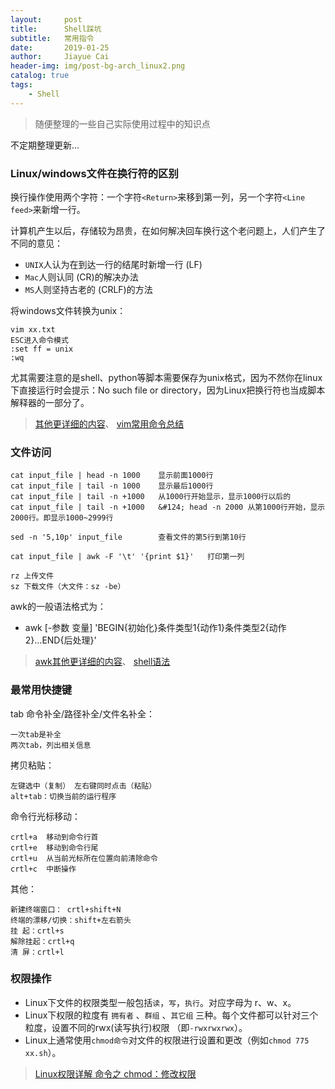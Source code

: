 ```yaml
---
layout:     post
title:      Shell踩坑
subtitle:   常用指令
date:       2019-01-25
author:     Jiayue Cai
header-img: img/post-bg-arch_linux2.png
catalog: true
tags:
    - Shell
---
```


> 随便整理的一些自己实际使用过程中的知识点

不定期整理更新...

### Linux/windows文件在换行符的区别

换行操作使用两个字符：一个字符`<Return>`来移到第一列，另一个字符`<Line feed>`来新增一行。

计算机产生以后，存储较为昂贵，在如何解决回车换行这个老问题上，人们产生了不同的意见：
- `UNIX`人认为在到达一行的结尾时新增一行<Line feed> (LF)
- `Mac`人则认同<Return> (CR)的解决办法
- `MS`人则坚持古老的<Return><Line feed> (CRLF)的方法

将windows文件转换为unix：

	vim xx.txt
	ESC进入命令模式
	:set ff = unix
	:wq

尤其需要注意的是shell、python等脚本需要保存为unix格式，因为不然你在linux下直接运行时会提示：No such file or directory，因为Linux把换行符也当成脚本解释器的一部分了。

> [其他更详细的内容](https://www.cnblogs.com/ywl925/p/3915466.html)、
> [vim常用命令总结](https://www.cnblogs.com/yangjig/p/6014198.html)

### 文件访问

	cat input_file | head -n 1000    显示前面1000行 
	cat input_file | tail -n 1000    显示最后1000行
	cat input_file | tail -n +1000   从1000行开始显示，显示1000行以后的
	cat input_file | tail -n +1000   &#124; head -n 2000 从第1000行开始，显示2000行。即显示1000~2999行
	
	sed -n '5,10p' input_file        查看文件的第5行到第10行
	
	cat input_file | awk -F '\t' '{print $1}'   打印第一列
	
	rz 上传文件
	sz 下载文件（大文件：sz -be）
	
awk的一般语法格式为：
- awk [-参数 变量] 'BEGIN{初始化}条件类型1{动作1}条件类型2{动作2}...END{后处理}'

> [awk其他更详细的内容](https://www.cnblogs.com/ywl925/p/3904436.html)、
> [shell语法](https://www.cnblogs.com/ywl925/p/3948310.html)

### 最常用快捷键

tab 命令补全/路径补全/文件名补全：

	一次tab是补全
	两次tab，列出相关信息

拷贝粘贴：

	左键选中（复制） 左右键同时点击（粘贴）
	alt+tab：切换当前的运行程序

命令行光标移动：

	crtl+a	移动到命令行首
	crtl+e	移动到命令行尾
	crtl+u	从当前光标所在位置向前清除命令
	crtl+c	中断操作

其他：

	新建终端窗口： crtl+shift+N
	终端的漂移/切换：shift+左右箭头
	挂 起：crtl+s
	解除挂起：crtl+q
	清 屏：crtl+l

### 权限操作

- Linux下文件的权限类型一般包括`读`，`写`，`执行`。对应字母为 r、w、x。
- Linux下权限的粒度有 `拥有者` 、`群组` 、`其它组` 三种。每个文件都可以针对三个粒度，设置不同的rwx(读写执行)权限 （即`-rwxrwxrwx`）。
- Linux上通常使用`chmod命令`对文件的权限进行设置和更改（例如`chmod 775 xx.sh`）。

> [Linux权限详解 命令之 chmod：修改权限](https://www.cnblogs.com/ywl925/p/3948310.html)





